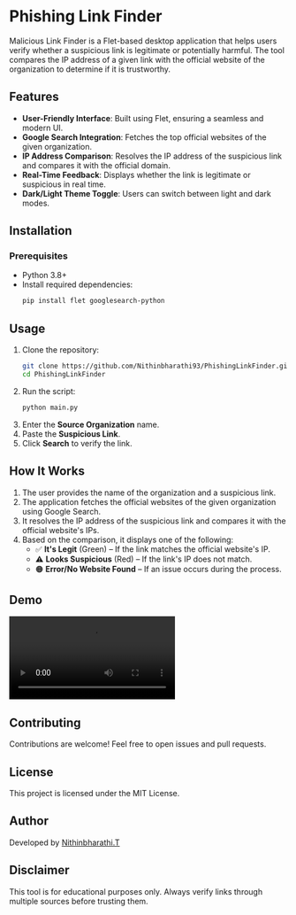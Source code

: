 # Phishing Link Finder

Malicious Link Finder is a Flet-based desktop application that helps users verify whether a suspicious link is legitimate or potentially harmful. The tool compares the IP address of a given link with the official website of the organization to determine if it is trustworthy.

## Features
- **User-Friendly Interface**: Built using Flet, ensuring a seamless and modern UI.
- **Google Search Integration**: Fetches the top official websites of the given organization.
- **IP Address Comparison**: Resolves the IP address of the suspicious link and compares it with the official domain.
- **Real-Time Feedback**: Displays whether the link is legitimate or suspicious in real time.
- **Dark/Light Theme Toggle**: Users can switch between light and dark modes.

## Installation

### Prerequisites
- Python 3.8+
- Install required dependencies:
  ```bash
  pip install flet googlesearch-python
  ```

## Usage

1. Clone the repository:
   ```bash
   git clone https://github.com/Nithinbharathi93/PhishingLinkFinder.git
   cd PhishingLinkFinder
   ```
2. Run the script:
   ```bash
   python main.py
   ```
3. Enter the **Source Organization** name.
4. Paste the **Suspicious Link**.
5. Click **Search** to verify the link.

## How It Works
1. The user provides the name of the organization and a suspicious link.
2. The application fetches the official websites of the given organization using Google Search.
3. It resolves the IP address of the suspicious link and compares it with the official website's IPs.
4. Based on the comparison, it displays one of the following:
   - ✅ **It's Legit** (Green) – If the link matches the official website's IP.
   - ⚠️ **Looks Suspicious** (Red) – If the link's IP does not match.
   - 🟠 **Error/No Website Found** – If an issue occurs during the process.

## Demo
![Demo Video](https://github.com/Nithinbharathi93/PhishingLinkFinder/blob/main/Recording%202025-01-08%20211131.mp4)

## Contributing
Contributions are welcome! Feel free to open issues and pull requests.

## License
This project is licensed under the MIT License.

## Author
Developed by [Nithinbharathi.T](https://github.com/Nithinbharathi93)

## Disclaimer
This tool is for educational purposes only. Always verify links through multiple sources before trusting them.

